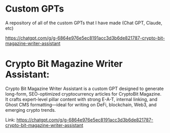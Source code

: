 # Custom GPTs
A repository of all of the custom GPTs that I have made (Chat GPT, Claude, etc)


https://chatgpt.com/g/g-6864e976e5ec8191acc3d3b6de821787-crypto-bit-magazine-writer-assistant

# Crypto Bit Magazine Writer Assistant: 

Crypto Bit Magazine Writer Assistant is a custom GPT designed to generate long-form, SEO-optimized cryptocurrency articles for CryptoBit Magazine. It crafts expert-level pillar content with strong E-A-T, internal linking, and Ghost CMS formatting—ideal for writing on DeFi, blockchain, Web3, and emerging crypto trends.

Link: https://chatgpt.com/g/g-6864e976e5ec8191acc3d3b6de821787-crypto-bit-magazine-writer-assistant
